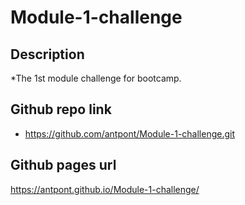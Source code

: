 # Module-1-challenge

## Description 
*The 1st module challenge for bootcamp.

## Github repo link
* https://github.com/antpont/Module-1-challenge.git

## Github pages url
https://antpont.github.io/Module-1-challenge/

## 

